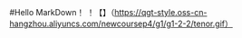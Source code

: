 #Hello MarkDown！
！【】（https://qgt-style.oss-cn-hangzhou.aliyuncs.com/newcoursep4/g1/g1-2-2/tenor.gif）
